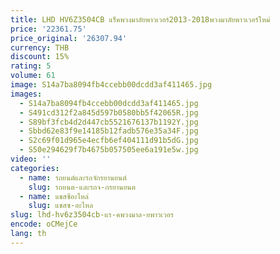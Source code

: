 ```yaml
---
title: LHD HV6Z3504CB แร็คพวงมาลัยพาวเวอร์2013-2018พวงมาลัยพาวเวอร์ใหม่
price: '22361.75'
price_original: '26307.94'
currency: THB
discount: 15%
rating: 5
volume: 61
image: S14a7ba8094fb4ccebb00dcdd3af411465.jpg
images:
  - S14a7ba8094fb4ccebb00dcdd3af411465.jpg
  - S491cd312f2a845d597b0580bb5f42065R.jpg
  - S89bf3fcb4d2d447cb5521676137b1192Y.jpg
  - Sbbd62e83f9e14185b12fadb576e35a34F.jpg
  - S2c69f01d965e4ecfb6ef404111d91b5dG.jpg
  - S50e294629f7b4675b057505ee6a191e5w.jpg
video: ''
categories:
  - name: รถยนต์และรถจักรยานยนต์
    slug: รถยนต-และรถจ-กรยานยนต
  - name: แชสซีอะไหล่
    slug: แชสซ-อะไหล
slug: lhd-hv6z3504cb-แร-คพวงมาล-ยพาวเวอร
encode: oCMejCe
lang: th
---
```

  